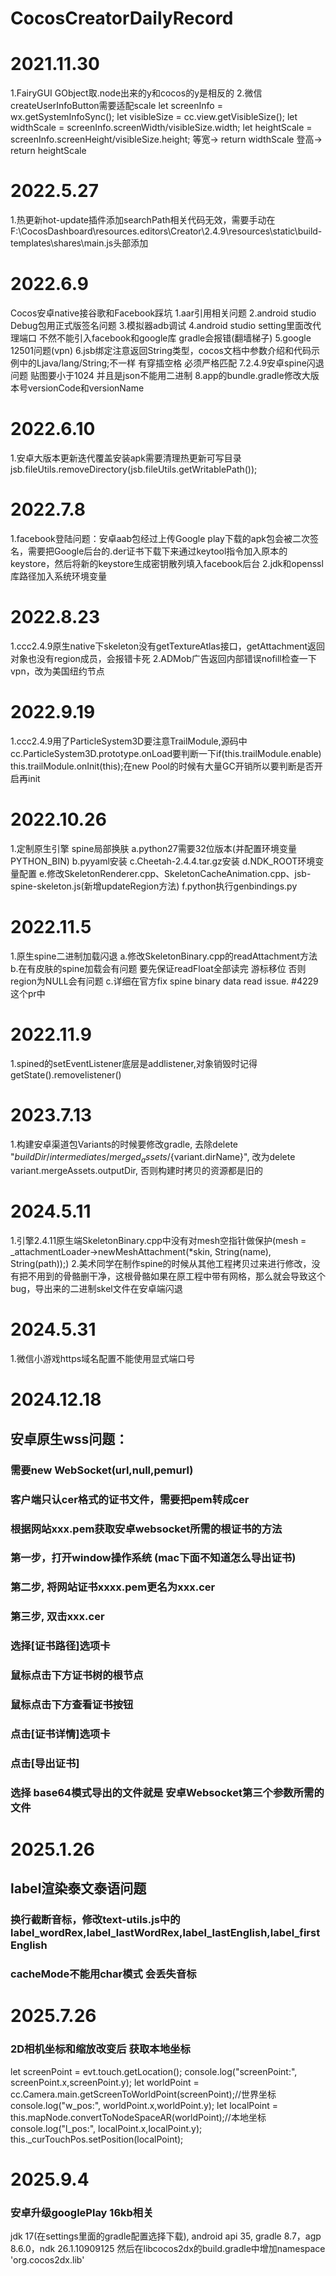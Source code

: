 # CocosCreatorDailyRecord
# 2021.11.30
1.FairyGUI GObject取.node出来的y和cocos的y是相反的
2.微信createUserInfoButton需要适配scale
     let screenInfo = wx.getSystemInfoSync();
     let visibleSize = cc.view.getVisibleSize(); 
     let widthScale = screenInfo.screenWidth/visibleSize.width;
     let heightScale = screenInfo.screenHeight/visibleSize.height;
     等宽-> return widthScale
     登高-> return heightScale
# 2022.5.27
1.热更新hot-update插件添加searchPath相关代码无效，需要手动在F:\CocosDashboard\resources\.editors\Creator\2.4.9\resources\static\build-templates\shares\main.js头部添加
# 2022.6.9
Cocos安卓native接谷歌和Facebook踩坑
1.aar引用相关问题
2.android studio Debug包用正式版签名问题
3.模拟器adb调试
4.android studio setting里面改代理端口 不然不能引入facebook和google库 gradle会报错(翻墙梯子)
5.google 12501问题(vpn)
6.jsb绑定注意返回String类型，cocos文档中参数介绍和代码示例中的Ljava/lang/String;不一样 有穿插空格 必须严格匹配
7.2.4.9安卓spine闪退问题 贴图要小于1024 并且是json不能用二进制
8.app的bundle.gradle修改大版本号versionCode和versionName
# 2022.6.10
1.安卓大版本更新迭代覆盖安装apk需要清理热更新可写目录 jsb.fileUtils.removeDirectory(jsb.fileUtils.getWritablePath());
# 2022.7.8
1.facebook登陆问题：安卓aab包经过上传Google play下载的apk包会被二次签名，需要把Google后台的.der证书下载下来通过keytool指令加入原本的keystore，然后将新的keystore生成密钥散列填入facebook后台
2.jdk和openssl库路径加入系统环境变量
# 2022.8.23
1.ccc2.4.9原生native下skeleton没有getTextureAtlas接口，getAttachment返回对象也没有region成员，会报错卡死
2.ADMob广告返回内部错误nofill检查一下vpn，改为美国纽约节点
# 2022.9.19
1.ccc2.4.9用了ParticleSystem3D要注意TrailModule,源码中cc.ParticleSystem3D.prototype.onLoad要判断一下if(this.trailModule.enable) this.trailModule.onInit(this);在new Pool的时候有大量GC开销所以要判断是否开启再init
# 2022.10.26
1.定制原生引擎 spine局部换肤
     a.python27需要32位版本(并配置环境变量PYTHON_BIN)
     b.pyyaml安装
     c.Cheetah-2.4.4.tar.gz安装
     d.NDK_ROOT环境变量配置
     e.修改SkeletonRenderer.cpp、SkeletonCacheAnimation.cpp、jsb-spine-skeleton.js(新增updateRegion方法)
     f.python执行genbindings.py
# 2022.11.5
1.原生spine二进制加载闪退
     a.修改SkeletonBinary.cpp的readAttachment方法
     b.在有皮肤的spine加载会有问题 要先保证readFloat全部读完 游标移位 否则region为NULL会有问题
     c.详细在官方fix spine binary data read issue. #4229这个pr中
# 2022.11.9
1.spined的setEventListener底层是addlistener,对象销毁时记得getState().removelistener()
# 2023.7.13
1.构建安卓渠道包Variants的时候要修改gradle, 去除delete "${buildDir}/intermediates/merged_assets/${variant.dirName}", 改为delete variant.mergeAssets.outputDir, 否则构建时拷贝的资源都是旧的
# 2024.5.11
1.引擎2.4.11原生端SkeletonBinary.cpp中没有对mesh空指针做保护(mesh = _attachmentLoader->newMeshAttachment(*skin, String(name), String(path));)
2.美术同学在制作spine的时候从其他工程拷贝过来进行修改，没有把不用到的骨骼删干净，这根骨骼如果在原工程中带有网格，那么就会导致这个bug，导出来的二进制skel文件在安卓端闪退
# 2024.5.31
1.微信小游戏https域名配置不能使用显式端口号
# 2024.12.18
## 安卓原生wss问题：
### 需要new WebSocket(url,null,pemurl)
### 客户端只认cer格式的证书文件，需要把pem转成cer
### 根据网站xxx.pem获取安卓websocket所需的根证书的方法
### 第一步，打开window操作系统 (mac下面不知道怎么导出证书)
### 第二步, 将网站证书xxxx.pem更名为xxx.cer
### 第三步, 双击xxx.cer
### 选择[证书路径]选项卡
### 鼠标点击下方证书树的根节点
### 鼠标点击下方查看证书按钮
### 点击[证书详情]选项卡
### 点击[导出证书]
### 选择 base64模式导出的文件就是 安卓Websocket第三个参数所需的文件
# 2025.1.26
## label渲染泰文泰语问题
### 换行截断音标，修改text-utils.js中的label_wordRex,label_lastWordRex,label_lastEnglish,label_firstEnglish
### cacheMode不能用char模式 会丢失音标
# 2025.7.26
### 2D相机坐标和缩放改变后 获取本地坐标
let screenPoint = evt.touch.getLocation();
console.log("screenPoint:", screenPoint.x,screenPoint.y);
let worldPoint = cc.Camera.main.getScreenToWorldPoint(screenPoint);//世界坐标
console.log("w_pos:", worldPoint.x,worldPoint.y);
let localPoint = this.mapNode.convertToNodeSpaceAR(worldPoint);//本地坐标
console.log("l_pos:", localPoint.x,localPoint.y);
this._curTouchPos.setPosition(localPoint);

# 2025.9.4
### 安卓升级googlePlay 16kb相关
jdk 17(在settings里面的gradle配置选择下载), android api 35, gradle 8.7，agp 8.6.0，ndk 26.1.10909125
然后在libcocos2dx的build.gradle中增加namespace 'org.cocos2dx.lib'
